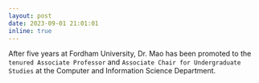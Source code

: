 ```yaml
---
layout: post
date: 2023-09-01 21:01:01
inline: true
---
```


After five years at Fordham University, Dr. Mao has been promoted to the `tenured Associate Professor` and `Associate Chair for Undergraduate Studies` at the Computer and Information Science Department. 
